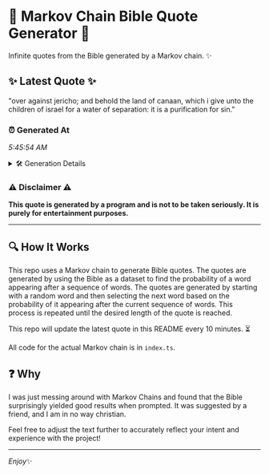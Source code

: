 # 📖 Markov Chain Bible Quote Generator 📖

Infinite quotes from the Bible generated by a Markov chain. ✨

## ✨ Latest Quote ✨
"over against jericho; and behold the land of canaan, which i give unto the children of israel for a water of separation: it is a purification for sin."

### ⏰ Generated At
*5:45:54 AM*

<details>
    <summary>🛠️ Generation Details</summary>
    <p>
        <strong>🌱 Seed:</strong> over<br>
        <strong>🔄 Iterations:</strong> 27<br>
        <strong>📜 Context History:</strong><br>[ over ]: against<br>[ over, against ]: jericho;<br>[ over, against, jericho; ]: and<br>[ over, against, jericho;, and ]: behold<br>[ over, against, jericho;, and, behold ]: the<br>[ over, against, jericho;, and, behold, the ]: land<br>[ against, jericho;, and, behold, the, land ]: of<br>[ jericho;, and, behold, the, land, of ]: canaan,<br>[ and, behold, the, land, of, canaan, ]: which<br>[ behold, the, land, of, canaan,, which ]: i<br>[ the, land, of, canaan,, which, i ]: give<br>[ land, of, canaan,, which, i, give ]: unto<br>[ of, canaan,, which, i, give, unto ]: the<br>[ canaan,, which, i, give, unto, the ]: children<br>[ which, i, give, unto, the, children ]: of<br>[ i, give, unto, the, children, of ]: israel<br>[ give, unto, the, children, of, israel ]: for<br>[ unto, the, children, of, israel, for ]: a<br>[ the, children, of, israel, for, a ]: water<br>[ children, of, israel, for, a, water ]: of<br>[ of, israel, for, a, water, of ]: separation:<br>[ israel, for, a, water, of, separation: ]: it<br>[ for, a, water, of, separation:, it ]: is<br>[ a, water, of, separation:, it, is ]: a<br>[ water, of, separation:, it, is, a ]: purification<br>[ of, separation:, it, is, a, purification ]: for<br>[ separation:, it, is, a, purification, for ]: sin.<br>
    </p>
</details>

### ⚠️ Disclaimer ⚠️
**This quote is generated by a program and is not to be taken seriously. It is purely for entertainment purposes.**

---

## 🔍 How It Works

This repo uses a Markov chain to generate Bible quotes. The quotes are generated by using the Bible as a dataset to find the probability of a word appearing after a sequence of words. The quotes are generated by starting with a random word and then selecting the next word based on the probability of it appearing after the current sequence of words. This process is repeated until the desired length of the quote is reached.

This repo will update the latest quote in this README every 10 minutes. ⏳

All code for the actual Markov chain is in `index.ts`.

## ❓ Why

I was just messing around with Markov Chains and found that the Bible surprisingly yielded good results when prompted. 
It was suggested by a friend, and I am in no way christian.

Feel free to adjust the text further to accurately reflect your intent and experience with the project!

---

*Enjoy*✨
